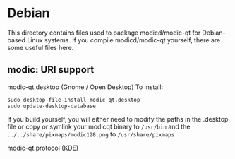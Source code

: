 
Debian
====================
This directory contains files used to package modicd/modic-qt
for Debian-based Linux systems. If you compile modicd/modic-qt yourself, there are some useful files here.

## modic: URI support ##


modic-qt.desktop  (Gnome / Open Desktop)
To install:

	sudo desktop-file-install modic-qt.desktop
	sudo update-desktop-database

If you build yourself, you will either need to modify the paths in
the .desktop file or copy or symlink your modicqt binary to `/usr/bin`
and the `../../share/pixmaps/modic128.png` to `/usr/share/pixmaps`

modic-qt.protocol (KDE)

